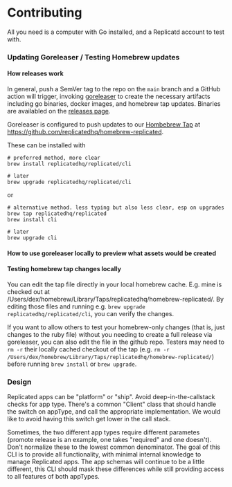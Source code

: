 # Contributing

All you need is a computer with Go installed, and a Replicatd account to test with.

### Updating Goreleaser / Testing Homebrew updates

#### How releases work

In general, push a SemVer tag to the repo on the `main` branch and a GitHub action will trigger, invoking [goreleaser](https://goreleaser.com/) to create the necessary artifacts including go binaries, docker images, and homebrew tap updates. Binaries are availabled on the [releases page](https://github.com/replicatedhq/replicated/releases).

Goreleaser is configured to push updates to our [Hombebrew Tap](https://docs.brew.sh/How-to-Create-and-Maintain-a-Tap) at https://github.com/replicatedhq/homebrew-replicated.

These can be installed with

```
# preferred method, more clear
brew install replicatedhq/replicated/cli 

# later
brew upgrade replicatedhq/replicated/cli 
```
or

```
# alternative method. less typing but also less clear, esp on upgrades
brew tap replicatedhq/replicated
brew install cli 

# later
brew upgrade cli
```

#### How to use goreleaser locally to preview what assets would be created

#### Testing homebrew tap changes locally

You can edit the tap file directly in your local homebrew cache. E.g. mine is checked out at /Users/dex/homebrew/Library/Taps/replicatedhq/homebrew-replicated/. By editing those files and running e.g. `brew upgrade replicatedhq/replicated/cli`, you can verify the changes.

If you want to allow others to test your homebrew-only changes (that is, just changes to the ruby file) without you needing to create a full release via goreleaser, you can also edit the file in the github repo. Testers may need to `rm -r` their locally cached checkout of the tap (e.g. `rm -r /Users/dex/homebrew/Library/Taps/replicatedhq/homebrew-replicated/`) before running `brew install` or `brew upgrade`.

### Design

Replicated apps can be "platform" or "ship". Avoid deep-in-the-callstack checks for app type. There's a common "Client" class that should handle the switch on appType, and call the appropriate implementation. We would like to avoid having this switch get lower in the call stack.

Sometimes, the two different app types require different parametes (promote release is an example, one takes "required" and one doesn't). Don't normalize these to the lowest common denominator. The goal of this CLI is to provide all functionality, with minimal internal knowledge to manage Replicated apps. The app schemas will continue to be a little different, this CLI should mask these differences while still providing access to all features of both appTypes.

